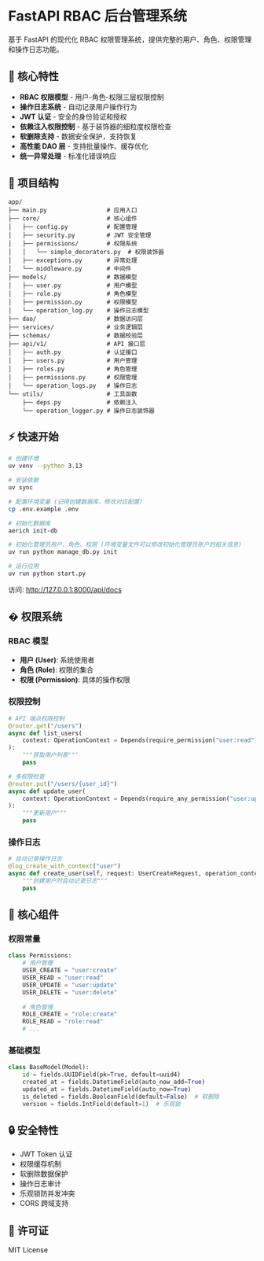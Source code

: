 # FastAPI RBAC 后台管理系统

基于 FastAPI 的现代化 RBAC 权限管理系统，提供完整的用户、角色、权限管理和操作日志功能。

## 🚀 核心特性

- **RBAC 权限模型** - 用户-角色-权限三层权限控制
- **操作日志系统** - 自动记录用户操作行为
- **JWT 认证** - 安全的身份验证和授权
- **依赖注入权限控制** - 基于装饰器的细粒度权限检查
- **软删除支持** - 数据安全保护，支持恢复
- **高性能 DAO 层** - 支持批量操作、缓存优化
- **统一异常处理** - 标准化错误响应

## 📁 项目结构

```
app/
├── main.py                 # 应用入口
├── core/                   # 核心组件
│   ├── config.py           # 配置管理
│   ├── security.py         # JWT 安全管理
│   ├── permissions/        # 权限系统
│   │   └── simple_decorators.py  # 权限装饰器
│   ├── exceptions.py       # 异常处理
│   └── middleware.py       # 中间件
├── models/                 # 数据模型
│   ├── user.py             # 用户模型
│   ├── role.py             # 角色模型
│   ├── permission.py       # 权限模型
│   └── operation_log.py    # 操作日志模型
├── dao/                    # 数据访问层
├── services/               # 业务逻辑层
├── schemas/                # 数据校验层
├── api/v1/                 # API 接口层
│   ├── auth.py             # 认证接口
│   ├── users.py            # 用户管理
│   ├── roles.py            # 角色管理
│   ├── permissions.py      # 权限管理
│   └── operation_logs.py   # 操作日志
└── utils/                  # 工具函数
    ├── deps.py             # 依赖注入
    └── operation_logger.py # 操作日志装饰器
```

## ⚡ 快速开始

```bash
# 创建环境
uv venv --python 3.13

# 安装依赖
uv sync

# 配置环境变量 (记得创建数据库，修改对应配置)
cp .env.example .env

# 初始化数据库
aerich init-db

# 初始化管理员用户、角色、权限 (环境变量文件可以修改初始化管理员账户的相关信息)
uv run python manage_db.py init

# 运行应用
uv run python start.py
```

访问: http://127.0.0.1:8000/api/docs

## � 权限系统

### RBAC 模型
- **用户 (User)**: 系统使用者
- **角色 (Role)**: 权限的集合
- **权限 (Permission)**: 具体的操作权限

### 权限控制
```python
# API 端点权限控制
@router.get("/users")
async def list_users(
    context: OperationContext = Depends(require_permission("user:read"))
):
    """获取用户列表"""
    pass

# 多权限检查
@router.put("/users/{user_id}")
async def update_user(
    context: OperationContext = Depends(require_any_permission("user:update", "admin:write"))
):
    """更新用户"""
    pass
```

### 操作日志
```python
# 自动记录操作日志
@log_create_with_context("user")
async def create_user(self, request: UserCreateRequest, operation_context: OperationContext):
    """创建用户时自动记录日志"""
    pass
```

## 🔧 核心组件

### 权限常量
```python
class Permissions:
    # 用户管理
    USER_CREATE = "user:create"
    USER_READ = "user:read"
    USER_UPDATE = "user:update"
    USER_DELETE = "user:delete"
    
    # 角色管理
    ROLE_CREATE = "role:create"
    ROLE_READ = "role:read"
    # ...
```

### 基础模型
```python
class BaseModel(Model):
    id = fields.UUIDField(pk=True, default=uuid4)
    created_at = fields.DatetimeField(auto_now_add=True)
    updated_at = fields.DatetimeField(auto_now=True)
    is_deleted = fields.BooleanField(default=False)  # 软删除
    version = fields.IntField(default=1)  # 乐观锁
```

## 🔒 安全特性

- JWT Token 认证
- 权限缓存机制
- 软删除数据保护
- 操作日志审计
- 乐观锁防并发冲突
- CORS 跨域支持

## 📄 许可证

MIT License
